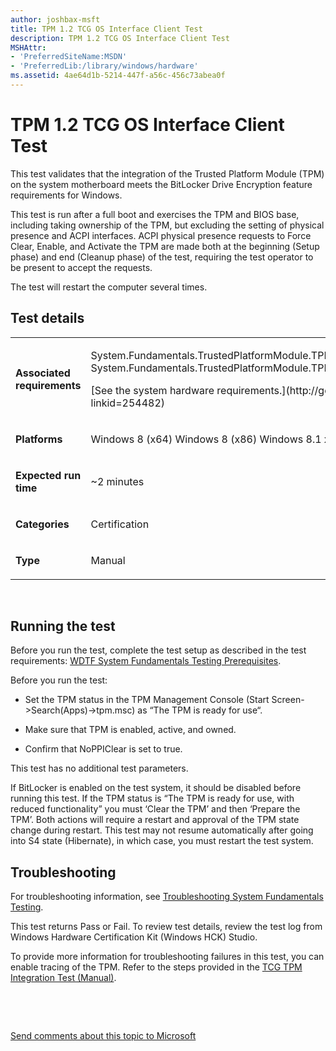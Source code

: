 ```yaml
---
author: joshbax-msft
title: TPM 1.2 TCG OS Interface Client Test
description: TPM 1.2 TCG OS Interface Client Test
MSHAttr:
- 'PreferredSiteName:MSDN'
- 'PreferredLib:/library/windows/hardware'
ms.assetid: 4ae64d1b-5214-447f-a56c-456c73abea0f
---
```


# TPM 1.2 TCG OS Interface Client Test


This test validates that the integration of the Trusted Platform Module (TPM) on the system motherboard meets the BitLocker Drive Encryption feature requirements for Windows.

This test is run after a full boot and exercises the TPM and BIOS base, including taking ownership of the TPM, but excluding the setting of physical presence and ACPI interfaces. ACPI physical presence requests to Force Clear, Enable, and Activate the TPM are made both at the beginning (Setup phase) and end (Cleanup phase) of the test, requiring the test operator to be present to accept the requests.

The test will restart the computer several times.

## Test details


<table>
<colgroup>
<col width="50%" />
<col width="50%" />
</colgroup>
<tbody>
<tr class="odd">
<td><p><strong>Associated requirements</strong></p></td>
<td><p>System.Fundamentals.TrustedPlatformModule.TPMComplieswithTCGTPMMainSpecification System.Fundamentals.TrustedPlatformModule.TPMRequirements</p>
<p>[See the system hardware requirements.](http://go.microsoft.com/fwlink/p/?linkid=254482)</p></td>
</tr>
<tr class="even">
<td><p><strong>Platforms</strong></p></td>
<td><p>Windows 8 (x64) Windows 8 (x86) Windows 8.1 x64 Windows 8.1 x86</p></td>
</tr>
<tr class="odd">
<td><p><strong>Expected run time</strong></p></td>
<td><p>~2 minutes</p></td>
</tr>
<tr class="even">
<td><p><strong>Categories</strong></p></td>
<td><p>Certification</p></td>
</tr>
<tr class="odd">
<td><p><strong>Type</strong></p></td>
<td><p>Manual</p></td>
</tr>
</tbody>
</table>

 

## Running the test


Before you run the test, complete the test setup as described in the test requirements: [WDTF System Fundamentals Testing Prerequisites](wdtf-system-fundamentals-testing-prerequisites.md).

Before you run the test:

-   Set the TPM status in the TPM Management Console (Start Screen-&gt;Search(Apps)-&gt;tpm.msc) as “The TPM is ready for use“.

-   Make sure that TPM is enabled, active, and owned.

-   Confirm that NoPPIClear is set to true.

This test has no additional test parameters.

If BitLocker is enabled on the test system, it should be disabled before running this test. If the TPM status is “The TPM is ready for use, with reduced functionality” you must ‘Clear the TPM’ and then ‘Prepare the TPM’. Both actions will require a restart and approval of the TPM state change during restart. This test may not resume automatically after going into S4 state (Hibernate), in which case, you must restart the test system.

## Troubleshooting


For troubleshooting information, see [Troubleshooting System Fundamentals Testing](troubleshooting-system-fundamentals-testing.md).

This test returns Pass or Fail. To review test details, review the test log from Windows Hardware Certification Kit (Windows HCK) Studio.

To provide more information for troubleshooting failures in this test, you can enable tracing of the TPM. Refer to the steps provided in the [TCG TPM Integration Test (Manual)](tcg-tpm-integration-test--manual-ac56901f-0f66-4013-b156-fe4b036cce60.md).

 

 

[Send comments about this topic to Microsoft](mailto:wsddocfb@microsoft.com?subject=Documentation%20feedback%20%5Bp_hck\p_hck%5D:%20TPM%201.2%20TCG%20OS%20Interface%20Client%20Test%20%20RELEASE:%20%284/27/2016%29&body=%0A%0APRIVACY%20STATEMENT%0A%0AWe%20use%20your%20feedback%20to%20improve%20the%20documentation.%20We%20don't%20use%20your%20email%20address%20for%20any%20other%20purpose,%20and%20we'll%20remove%20your%20email%20address%20from%20our%20system%20after%20the%20issue%20that%20you're%20reporting%20is%20fixed.%20While%20we're%20working%20to%20fix%20this%20issue,%20we%20might%20send%20you%20an%20email%20message%20to%20ask%20for%20more%20info.%20Later,%20we%20might%20also%20send%20you%20an%20email%20message%20to%20let%20you%20know%20that%20we've%20addressed%20your%20feedback.%0A%0AFor%20more%20info%20about%20Microsoft's%20privacy%20policy,%20see%20http://privacy.microsoft.com/default.aspx. "Send comments about this topic to Microsoft")




